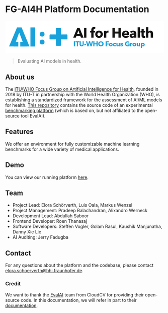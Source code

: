 # FG-AI4H Platform Documentation
![Our Logo](images/ai4h.png)
> Evaluating AI models in health.

## About us <!-- {docsify-ignore} -->
The [ITU/WHO Focus Group on Artificial Intelligence for Health](https://itu.int/go/fgai4h/), founded in 2018 by ITU-T in partnership with the World Health Organization (WHO), is establishing a standardized framework for the assessment of AI/ML models for health. [This repository](https://github.com/FG-AI4H/health-aiaudit-platform) contains the source code of an experimental [benchmarking platform](https://health.aiaudit.org/) (which is based on, but not affiliated to the open-source tool EvalAI).

## Features <!-- {docsify-ignore} -->

We offer an environment for fully customizable machine learning benchmarks for a wide variety of medical applications.

## Demo <!-- {docsify-ignore} -->

You can view our running platform [here](https://health.aiaudit.org/).

## Team <!-- {docsify-ignore} -->

- Project Lead: Elora Schörverth, Luis Oala, Markus Wenzel
- Project Management: Pradeep Balachandran, Alixandro Werneck
- Development Lead: Abdullah Saboor
- Frontend Developer: Roen Thanasaj
- Software Developers: Steffen Vogler, Golam Rasul, Kaushik Manjunatha, Danny Xie Lie
- AI Auditing: Jerry Fadugba

## Contact <!-- {docsify-ignore} -->
For any questions about the platform and the codebase, please contact elora.schoerverth@hhi.fraunhofer.de.

### Credit <!-- {docsify-ignore} -->
We want to thank the [EvalAI](https://github.com/Cloud-CV/EvalAI)  team from CloudCV for providing their open-source code. In this documentation, we will refer in part to their [documentation](https://evalai.readthedocs.io/en/latest/).

